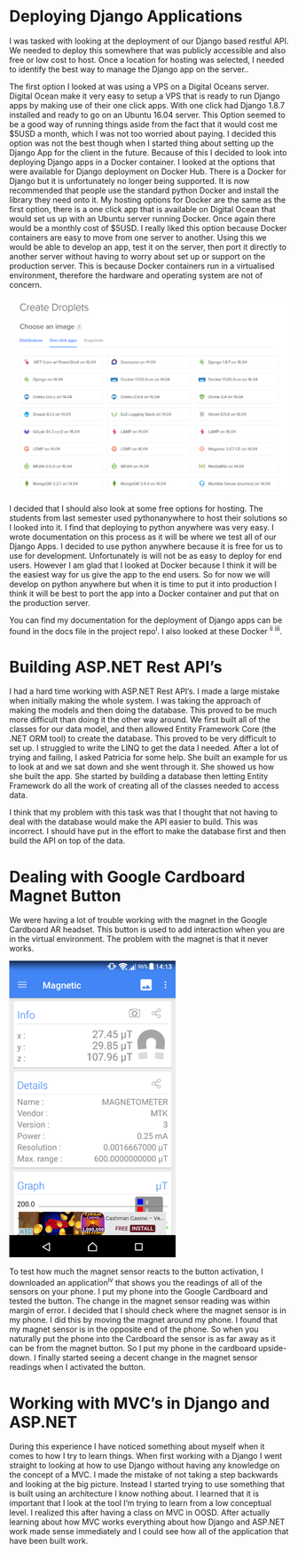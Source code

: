 <h1>Deploying Django Applications</h1>
<p>
I was tasked with looking at the deployment of our Django based restful API. We needed to deploy this somewhere that was publicly accessible and also free or low cost to host. Once a location for hosting was selected, I needed to identify the best way to manage the Django app on the server..
</p>
<p>
The first option I looked at was using a VPS on a Digital Oceans server. Digital Ocean make it very easy to setup a VPS that is ready to run Django apps by making use of their one click apps. With one click had Django 1.8.7 installed and ready to go on an Ubuntu 16.04 server. This Option seemed to be a good way of running things aside from the fact that it would cost me $5USD a month, which I was not too worried about paying. I decided this option was not the best though when I started thing about setting up the Django App for the client in the future. Because of this I decided to look into deploying Django apps in a Docker container. I looked at the options that were available for Django deployment on Docker Hub. There is a Docker for Django but it is unfortunately no longer being supported. It is now recommended that people use the standard python Docker and install the library they need onto it. My hosting options for Docker are the same as the first option, there is a one click app that is available on Digital Ocean that would set us up with an Ubuntu server running Docker. Once again there would be a monthly cost of $5USD. I really liked this option because Docker containers are easy to move from one server to another. Using this we would be able to develop an app, test it on the server, then port it directly to another server without having to worry about set up or support on the production server. This is because Docker containers run in a virtualised environment, therefore the hardware and operating system are not of concern.
</p>
<img src="img1.png">
<p>
I decided that I should also look at some free options for hosting. The students from last semester used pythonanywhere to host their solutions so I looked into it. I find that deploying to python anywhere was very easy. I wrote documentation on this process as it will be where we test all of our Django Apps. I decided to use python anywhere because it is free for us to use for development. Unfortunately is will not be as easy to deploy for end users. However I am glad that I looked at Docker because I think it will be the easiest way for us give the app to the end users. So for now we will develop on python anywhere but when it is time to put it into production I think it will be best to port the app into a Docker container and put that on the production server.
</p>
<p>
You can find my documentation for the deployment of Django apps can be found in the docs file in the project repo<sup>i</sup>. I also looked at these Docker <sup>ii</sup> <sup>iii</sup>.
</p>

<h1>Building ASP.NET Rest API’s</h1>
<p>
I had a hard time working with ASP.NET Rest API’s. I made a large mistake when initially making the whole system. I was taking the approach of making the models and then doing the database. This proved to be much more difficult than doing it the other way around. We first built all of the classes for our data model, and then allowed Entity Framework Core (the .NET ORM tool) to create the database. This proved to be very difficult to set up. I struggled to write the LINQ to get the data I needed. After a lot of trying and failing, I asked Patricia for some help. She built an example for us to look at and we sat down and she went through it. She showed us how she built the app. She started by building a database then letting Entity Framework do all the work of creating all of the classes needed to access data.
</p>
<p>
I think that my problem with this task was that I thought that not having to deal with the database would make the API easier to build. This was incorrect. I should have put in the effort to make the database first and then build the API on top of the data.
</p>

<h1>Dealing with Google Cardboard Magnet Button</h1>
<p>
We were having a lot of trouble working with the magnet in the Google Cardboard AR headset. This button is used to add interaction when you are in the virtual environment. The problem with the magnet is that it never works.
</p>
<img width="300px" src="img2.png">
<p>
To test how much the magnet sensor reacts to the button activation, I downloaded an application<sup>iv</sup> that shows you the readings of all of the sensors on your phone. I put my phone into the Google Cardboard and tested the button. The change in the magnet sensor reading was within margin of error. I decided that I should check where the magnet sensor is in my phone. I did this by moving the magnet around my phone. I found that my magnet sensor is in the opposite end of the phone. So when you naturally put the phone into the Cardboard the sensor is as far away as it can be from the magnet button. So I put my phone in the cardboard upside-down. I finally started seeing a decent change in the magnet sensor readings when I activated the button. 
</p>

<h1>Working with MVC’s in Django and ASP.NET</h1>
<p>
During this experience I have noticed something about myself when it comes to how I try to learn things. When first working with a Django I went straight to looking at how to use Django without having any knowledge on the concept of a MVC. I made the mistake of not taking a step backwards and looking at the big picture. Instead I started trying to use something that is built using an architecture I know nothing about. I learned that it is important that I look at the tool I’m trying to learn from a low conceptual level. I realized this after having a class on MVC in OOSD. After actually learning about how MVC works everything about how Django and ASP.NET work made sense immediately and I could see how all of the application that have been built work.
</p>
